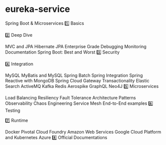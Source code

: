 # eureka-service

Spring Boot & Microservices
1️⃣ Basics

2️⃣ Deep Dive

MVC and JPA
Hibernate JPA
Enterprise Grade
Debugging
Monitoring
Documentation
Spring Boot: Best and Worst
3️⃣ Security

4️⃣ Integration

MySQL
MyBatis and MySQL
Spring Batch
Spring Integration
Spring Reactive with MongoDB
Spring Cloud Gateway
Transactionality
Elastic Search
ActiveMQ
Kafka
Redis
Aerospike
GraphQL
Neo4J
5️⃣ Microservices

Load Balancing
Resiliency
Fault Tolerance
Architecture Patterns
Observability
Chaos Engineering
Service Mesh
End-to-End examples
6️⃣ Testing

7️⃣ Runtime

Docker
Pivotal Cloud Foundry
Amazon Web Services
Google Cloud Platform and Kubernetes
Azure
8️⃣ Official Documentations

